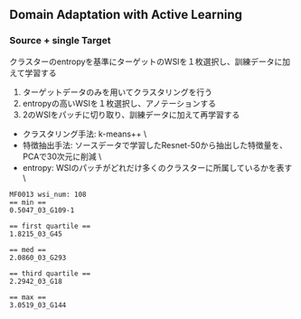 ## Domain Adaptation with Active Learning
### Source + single Target

クラスターのentropyを基準にターゲットのWSIを１枚選択し、訓練データに加えて学習する

1. ターゲットデータのみを用いてクラスタリングを行う
2. entropyの高いWSIを１枚選択し、アノテーションする
3. 2のWSIをパッチに切り取り、訓練データに加えて再学習する

- クラスタリング手法: k-means++ \
- 特徴抽出手法: ソースデータで学習したResnet-50から抽出した特徴量を、PCAで30次元に削減 \
- entropy: WSIのパッチがどれだけ多くのクラスターに所属しているかを表す \

```
MF0013 wsi_num: 108
== min ==
0.5047_03_G109-1

== first quartile ==
1.8215_03_G45

== med ==
2.0860_03_G293

== third quartile ==
2.2942_03_G18

== max ==
3.0519_03_G144
```
